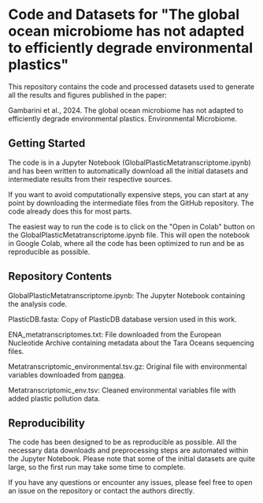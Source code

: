 # Code and Datasets for "The global ocean microbiome has not adapted to efficiently degrade environmental plastics"

This repository contains the code and processed datasets used to generate all the results and figures published in the paper:

Gambarini et al., 2024. The global ocean microbiome has not adapted to efficiently degrade environmental plastics. Environmental Microbiome.

## Getting Started

The code is in a Jupyter Notebook (GlobalPlasticMetatranscriptome.ipynb) and has been written to automatically download all the initial datasets and intermediate results from their respective sources.

If you want to avoid computationally expensive steps, you can start at any point by downloading the intermediate files from the GitHub repository. The code already does this for most parts.

The easiest way to run the code is to click on the "Open in Colab" button on the GlobalPlasticMetatranscriptome.ipynb file. This will open the notebook in Google Colab, where all the code has been optimized to run and be as reproducible as possible.

## Repository Contents

GlobalPlasticMetatranscriptome.ipynb: The Jupyter Notebook containing the analysis code.

PlasticDB.fasta: Copy of PlasticDB database version used in this work.

ENA_metatranscriptomes.txt: File downloaded from the European Nucleotide Archive containing metadata about the Tara Oceans sequencing files.

Metatranscriptomic_environmental.tsv.gz: Original file with environmental variables downloaded from [pangea](https://doi.pangaea.de/10.1594/PANGAEA.875582).

Metatranscriptomic_env.tsv: Cleaned environmental variables file with added plastic pollution data.

## Reproducibility

The code has been designed to be as reproducible as possible. All the necessary data downloads and preprocessing steps are automated within the Jupyter Notebook. Please note that some of the initial datasets are quite large, so the first run may take some time to complete.

If you have any questions or encounter any issues, please feel free to open an issue on the repository or contact the authors directly.
